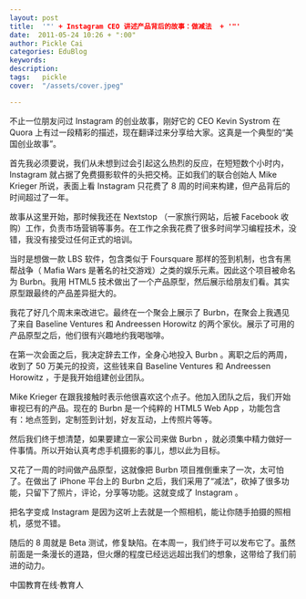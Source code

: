 ```yaml
---
layout: post  
title:  '"' + Instagram CEO 讲述产品背后的故事：做减法  + '"'
date:  2011-05-24 10:26 + ":00" 
author: Pickle Cai  
categories: EduBlog  
keywords: 
description:   
tags:	pickle   
cover:  "/assets/cover.jpeg"  

---  
```

    
  不止一位朋友问过 Instagram 的创业故事，刚好它的 CEO Kevin Systrom 在 Quora 上有过一段精彩的描述，现在翻译过来分享给大家。这真是一个典型的“美国创业故事”。 



首先我必须要说，我们从未想到过会引起这么热烈的反应，在短短数个小时内， Instagram 就占据了免费摄影软件的头把交椅。正如我们的联合创始人  Mike Krieger 所说，表面上看 Instagram 只花费了 8 周的时间来构建，但产品背后的时间超过了一年。



故事从这里开始，那时候我还在 Nextstop （一家旅行网站，后被 Facebook 收购）工作，负责市场营销等事务。在工作之余我花费了很多时间学习编程技术，没错，我没有接受过任何正式的培训。



当时是想做一款 LBS 软件，包含类似于 Foursquare 那样的签到机制，也含有黑帮战争（ Mafia Wars 是著名的社交游戏）之类的娱乐元素。因此这个项目被命名为 Burbn。我用 HTML5 技术做出了一个产品原型，然后展示给朋友们看。其实原型跟最终的产品差异挺大的。



我花了好几个周末来改进它。最终在一个聚会上展示了 Burbn，在聚会上我遇见了来自 Baseline Ventures 和 Andreessen Horowitz 的两个家伙。展示了可用的产品原型之后，他们很有兴趣地约我喝咖啡。





在第一次会面之后，我决定辞去工作，全身心地投入 Burbn 。离职之后的两周，收到了 50 万美元的投资，这些钱来自 Baseline Ventures 和 Andreessen Horowitz ，于是我开始组建创业团队。



Mike Krieger 在跟我接触时表示他很喜欢这个点子。他加入团队之后，我们开始审视已有的产品。现在的 Burbn 是一个纯粹的 HTML5 Web App ，功能包含有：地点签到，定制签到计划，好友互动，上传照片等等。



然后我们终于想清楚，如果要建立一家公司来做 Burbn ，就必须集中精力做好一件事情。所以开始认真考虑手机摄影的事儿，想以此为目标。



又花了一周的时间做产品原型，这就像把 Burbn 项目推倒重来了一次，太可怕了。在做出了 iPhone 平台上的 Burbn 之后，我们采用了“减法”，砍掉了很多功能，只留下了照片，评论，分享等功能。这就变成了 Instagram 。



把名字变成 Instagram 是因为这听上去就是一个照相机，能让你随手拍摄的照相机，感觉不错。



随后的 8 周就是  Beta 测试，修复缺陷。在本周一，我们终于可以发布它了。虽然前面是一条漫长的道路，但火爆的程度已经远远超出我们的想象，这带给了我们前进的动力。

				

		    
 中国教育在线·教育人

